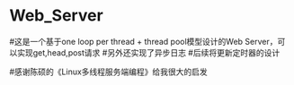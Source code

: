 # Web_Server

#这是一个基于one loop per thread + thread pool模型设计的Web Server，可以实现get,head,post请求
#另外还实现了异步日志
#后续将更新定时器的设计

#感谢陈硕的《Linux多线程服务端编程》给我很大的启发
